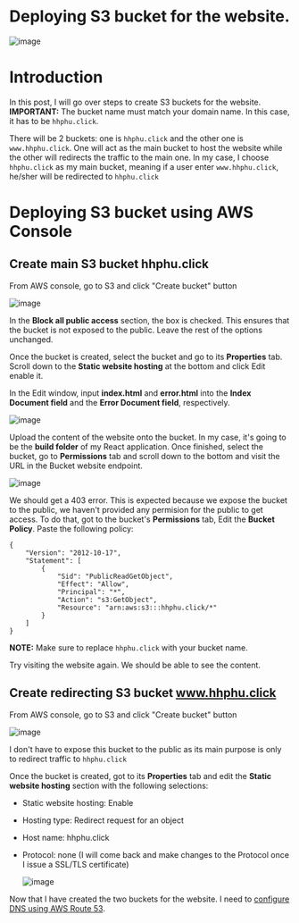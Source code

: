 # Deploying S3 bucket for the website.

![image](https://github.com/hhphu/Cloud/assets/45286750/bd45bfe6-fc74-4b70-a70a-d1382b813d59)

# Introduction
In this post, I will go over steps to create S3 buckets for the website. 
**IMPORTANT:** The bucket name must match your domain name. In this case, it has to be `hhphu.click`.

There will be 2 buckets: one is `hhphu.click` and the other one is `www.hhphu.click`. One will act as the main bucket to host the website while the other will redirects the traffic to the main one. In my case, I choose `hhphu.click` as my main bucket, meaning if a user enter `www.hhphu.click`, he/sher will be redirected to `hhphu.click`


# Deploying S3 bucket using AWS Console
## Create main S3 bucket hhphu.click
From AWS console, go to S3 and click "Create bucket" button
  
  ![image](https://github.com/hhphu/Cloud/assets/45286750/1ab4a824-929c-481d-a7a1-1f4875512b05)
  
In the **Block all public access** section, the box is checked. This ensures that the bucket is not exposed to the public. Leave the rest of the options unchanged. 

Once the bucket is created, select the bucket and go to its **Properties** tab. Scroll down to the **Static website hosting** at the bottom and click Edit enable it.

In the Edit window, input **index.html** and **error.html** into the **Index Document field** and the **Error Document field**, respectively.

  ![image](https://github.com/hhphu/Cloud/assets/45286750/20624d86-43ed-44ff-8864-4b6e6e774e6f)

Upload the content of the website onto the bucket. In my case, it's going to be the **build folder** of my React application.
Once finished, select the bucket, go to **Permissions** tab and scroll down to the bottom and visit the URL in the Bucket website endpoint.

  ![image](https://github.com/hhphu/Cloud/assets/45286750/ef5d0a4b-7749-408c-94b0-f2ac190cf913)

We should get a 403 error. This is expected because we expose the bucket to the public, we haven't provided any permision for the public to get access. To do that, got to the bucket's **Permissions** tab, Edit the **Bucket Policy**. Paste the following policy:

```
{
    "Version": "2012-10-17",
    "Statement": [
        {
            "Sid": "PublicReadGetObject",
            "Effect": "Allow",
            "Principal": "*",
            "Action": "s3:GetObject",
            "Resource": "arn:aws:s3:::hhphu.click/*"
        }
    ]
}
```

**NOTE:** Make sure to replace `hhphu.click` with your bucket name.

Try visiting the website again. We should be able to see the content.

## Create redirecting S3 bucket www.hhphu.click
From AWS console, go to S3 and click "Create bucket" button
  
  ![image](https://github.com/hhphu/Cloud/assets/45286750/1ab4a824-929c-481d-a7a1-1f4875512b05)

I don't have to expose this bucket to the public as its main purpose is only to redirect traffic to `hhphu.click`

Once the bucket is created, got to its **Properties** tab and edit the **Static website hosting** section with the following selections:
- Static website hosting: Enable
- Hosting type: Redirect request for an object
- Host name: hhphu.click
- Protocol: none (I will come back and make changes to the Protocol once I issue a SSL/TLS certificate)

  ![image](https://github.com/hhphu/Cloud/assets/45286750/086893bb-890c-4b0a-9b4f-844e38225098)

Now that I have created the two buckets for the website. I need to [configure DNS using AWS Route 53](./configure-dns-route53.md).
